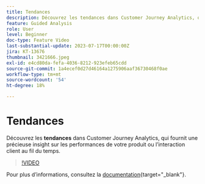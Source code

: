 ```yaml
---
title: Tendances
description: Découvrez les tendances dans Customer Journey Analytics, qui fournit une précieuse insight sur les performances de votre produit ou l’interaction client au fil du temps.
feature: Guided Analysis
role: User
level: Beginner
doc-type: Feature Video
last-substantial-update: 2023-07-17T00:00:00Z
jira: KT-13676
thumbnail: 3421666.jpeg
exl-id: e4cd80da-fefa-4036-8212-923efeb65cdd
source-git-commit: 1a4ecef0d27d46164a1275906aaf36730468f0ae
workflow-type: tm+mt
source-wordcount: '54'
ht-degree: 18%

---
```


# Tendances

Découvrez les **tendances** dans Customer Journey Analytics, qui fournit une précieuse insight sur les performances de votre produit ou l’interaction client au fil du temps.

>[!VIDEO](https://video.tv.adobe.com/v/3423439/?captions=fre_fr&learn=on)

Pour plus dʼinformations, consultez la [documentation](https://experienceleague.adobe.com/docs/analytics-platform/using/guided-analysis/trends/usage.html?lang=fr){target="_blank"}.
